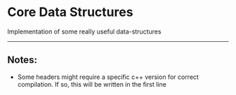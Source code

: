 # Core Data Structures
Implementation of some really useful data-structures

---
## Notes:
* Some headers might require a specific c++ version for correct compilation. If so, this will be written in the first line
